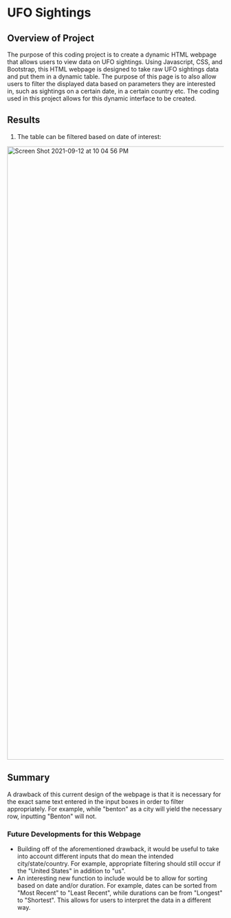 # UFO Sightings

## Overview of Project
The purpose of this coding project is to create a dynamic HTML webpage that allows users to view data on UFO sightings. Using Javascript, CSS, and Bootstrap, this HTML webpage is designed to take raw UFO sightings data and put them in a dynamic table. The purpose of this page is to also allow users to filter the displayed data based on parameters they are interested in, such as sightings on a certain date, in a certain country etc. The coding used in this project allows for this dynamic interface to be created.

## Results

1. The table can be filtered based on date of interest:

<img width="1426" alt="Screen Shot 2021-09-12 at 10 04 56 PM" src="https://user-images.githubusercontent.com/84816495/133013436-ec02a470-ac1c-48f5-8999-426bf635364c.png">

## Summary
A drawback of this current design of the webpage is that it is necessary for the exact same text entered in the input boxes in order to filter appropriately. For example, while "benton" as a city will yield the necessary row, inputting "Benton" will not. 

### Future Developments for this Webpage
- Building off of the aforementioned drawback, it would be useful to take into account different inputs that do mean the intended city/state/country. For example, appropriate filtering should still occur if the "United States" in addition to "us". 
- An interesting new function to include would be to allow for sorting based on date and/or duration. For example, dates can be sorted from "Most Recent" to "Least Recent", while durations can be from "Longest" to "Shortest". This allows for users to interpret the data in a different way.
